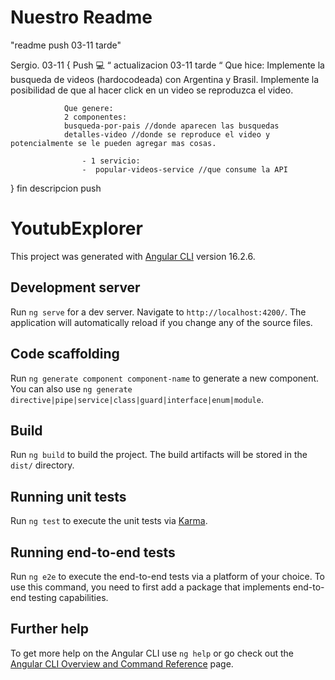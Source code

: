 # Nuestro Readme 
"readme push 03-11 tarde"

Sergio. 03-11 {
                  Push 💻 “ actualizacion 03-11 tarde “
                Que hice: 
                Implemente la busqueda de videos (hardocodeada) con Argentina y Brasil. 
                Implemente la posibilidad de que al hacer click en un video se reproduzca el video.
                
                
                Que genere:
                2 componentes:
                busqueda-por-pais //donde aparecen las busquedas
                detalles-video //donde se reproduce el video y potencialmente se le pueden agregar mas cosas.
                
                    - 1 servicio:
                	-  popular-videos-service //que consume la API

} fin descripcion push




















# YoutubExplorer

This project was generated with [Angular CLI](https://github.com/angular/angular-cli) version 16.2.6.

## Development server

Run `ng serve` for a dev server. Navigate to `http://localhost:4200/`. The application will automatically reload if you change any of the source files.

## Code scaffolding

Run `ng generate component component-name` to generate a new component. You can also use `ng generate directive|pipe|service|class|guard|interface|enum|module`.

## Build

Run `ng build` to build the project. The build artifacts will be stored in the `dist/` directory.

## Running unit tests

Run `ng test` to execute the unit tests via [Karma](https://karma-runner.github.io).

## Running end-to-end tests

Run `ng e2e` to execute the end-to-end tests via a platform of your choice. To use this command, you need to first add a package that implements end-to-end testing capabilities.

## Further help

To get more help on the Angular CLI use `ng help` or go check out the [Angular CLI Overview and Command Reference](https://angular.io/cli) page.
